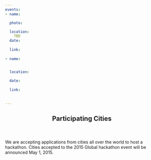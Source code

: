 ```yaml
---
events:
- name:

  photo:

  location:
    TBD
  date:
     
  link:
    
- name:


  location:
    
  date:
    
  link:
   
   
---
```

<section class="wrapper style3 container special">
  <header class="major">
    <h2> <strong>Participating Cities</strong></h2>
  </header>
We are accepting applications from cities all over the world to host a hackathon. Cities accepted to the 2015 Global hackathon event will be announced May 1, 2015.


</section>
